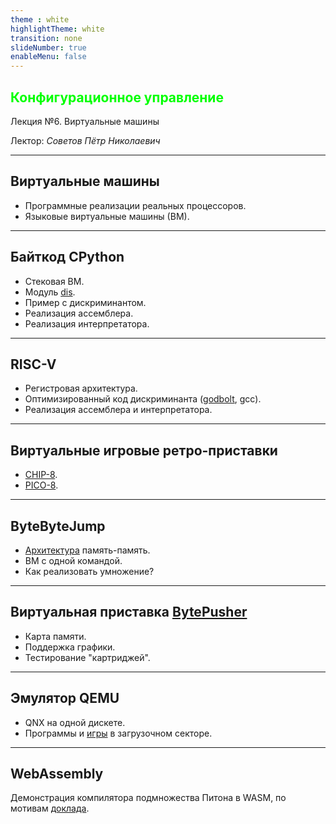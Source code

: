 ```yaml
---
theme : white
highlightTheme: white
transition: none
slideNumber: true
enableMenu: false
---
```


<!-- .slide: data-background="black" style="color:#00ff00" -->

## <span style="color:#00ff00">Конфигурационное управление</span>

Лекция №6. Виртуальные машины

Лектор: *Советов Пётр Николаевич*

---

## Виртуальные машины

* Программные реализации реальных процессоров.
* Языковые виртуальные машины (ВМ).

---

## Байткод CPython

* Стековая ВМ.
* Модуль [dis](https://docs.python.org/3/library/dis.html).
* Пример с дискриминантом.
* Реализация ассемблера.
* Реализация интерпретатора.

---

## RISC-V

* Регистровая архитектура.
* Оптимизированный код дискриминанта ([godbolt](https://godbolt.org/), gcc).
* Реализация ассемблера и интерпретатора.

---

## Виртуальные игровые ретро-приставки

* [CHIP-8](https://taniarascia.github.io/chip8/).
* [PICO-8](https://nerdyteachers.com/PICO-8/Games/Top200/).

---

## ByteByteJump

* [Архитектура](https://esolangs.org/wiki/ByteByteJump) память-память.
* ВМ с одной командой.
* Как реализовать умножение?

---

## Виртуальная приставка [BytePusher](https://esolangs.org/wiki/BytePusher)

* Карта памяти.
* Поддержка графики.
* Тестирование "картриджей".

---

## Эмулятор QEMU

* QNX на одной дискете.
* Программы и [игры](https://gist.github.com/XlogicX/8204cf17c432cc2b968d138eb639494e) в загрузочном секторе.

---

## WebAssembly

Демонстрация компилятора подмножества Питона в WASM, по мотивам [доклада](https://github.com/true-grue/python-dsls).

